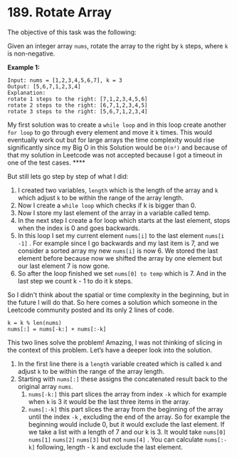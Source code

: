 # 189. Rotate Array

The objective of this task was the following:

Given an integer array `nums`, rotate the array to the right by `k` steps, where `k` is non-negative.

**Example 1:**

```
Input: nums = [1,2,3,4,5,6,7], k = 3
Output: [5,6,7,1,2,3,4]
Explanation:
rotate 1 steps to the right: [7,1,2,3,4,5,6]
rotate 2 steps to the right: [6,7,1,2,3,4,5]
rotate 3 steps to the right: [5,6,7,1,2,3,4]
```

My first solution was to create a `while loop` and in this loop create another `for loop` to go through every element and move it `k` times. This would eventually work out but for large arrays the time complexity would rise significantly since my Big O in this Solution would be `O(n²)` and because of that my solution in Leetcode was not accepted because I got a timeout in one of the test cases. \*\*\*\*

But still lets go step by step of what I did:

1. I created two variables, `length` which is the length of the array and `k` which adjust `k` to be within the range of the array length.
2. Now I create a `while loop` which checks if k is bigger than 0.
3. Now I store my last element of the array in a variable called temp.
4. In the next step I create a for loop which starts at the last element, stops when the index is 0 and goes backwards.
5. In this loop I set my current element `nums[i]` to the last element `nums[i -1]` . For example since I go backwards and my last item is 7, and we consider a sorted array my new `nums[i]` is now 6. We stored the last element before because now we shifted the array by one element but our last element 7 is now gone.
6. So after the loop finished we set `nums[0] to temp` which is 7. And in the last step we count k - 1 to do it k steps.

So I didn't think about the spatial or time complexity in the beginning, but in the future I will do that. So here comes a solution which someone in the Leetcode community posted and its only 2 lines of code.

```
k = k % len(nums)
nums[:] = nums[-k:] + nums[:-k]
```

This two lines solve the problem! Amazing, I was not thinking of slicing in the context of this problem. Let’s have a deeper look into the solution.

1. In the first line there is a `length` variable created which is called `k` and adjust `k` to be within the range of the array length.
2. Starting with `nums[:]` these assigns the concatenated result back to the original array `nums`.
   1. `nums[-k:]` this part slices the array from index `-k` which for example when `k` is 3 it would be the last three items in the array.
   2. `nums[:-k]` this part slices the array from the beginning of the array until the index `-k` , excluding the end of the array. So for example the beginning would include 0, but it would exclude the last element. If we take a list with a length of 7 and our k is 3. It would take `nums[0]` `nums[1]` `nums[2]` `nums[3]` but not `nums[4]` . You can calculate `nums[:-k]` following, length - k and exclude the last element.
